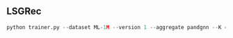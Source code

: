 ## LSGRec

```python
python trainer.py --dataset ML-1M --version 1 --aggregate pandgnn --K 40 --lr 5e-4 --num_layer 2
```